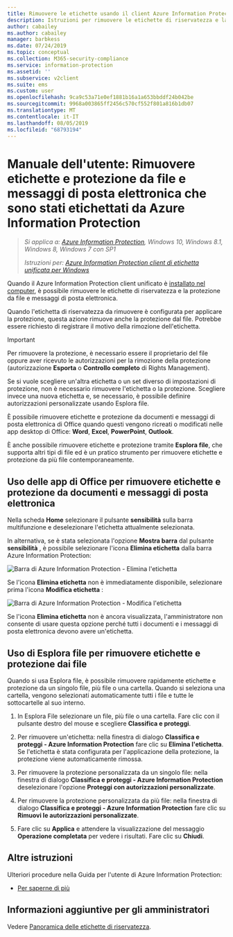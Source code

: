 ```yaml
---
title: Rimuovere le etichette usando il client Azure Information Protection Unified Labeling
description: Istruzioni per rimuovere le etichette di riservatezza e la protezione da file e messaggi di posta elettronica usando il Azure Information Protection client Unified labeling.
author: cabailey
ms.author: cabailey
manager: barbkess
ms.date: 07/24/2019
ms.topic: conceptual
ms.collection: M365-security-compliance
ms.service: information-protection
ms.assetid: ''
ms.subservice: v2client
ms.suite: ems
ms.custom: user
ms.openlocfilehash: 9ca9c53a71e0ef1881b16a1a653bbddf24b042be
ms.sourcegitcommit: 9968a003865ff2456c570cf552f801a816b1db07
ms.translationtype: MT
ms.contentlocale: it-IT
ms.lasthandoff: 08/05/2019
ms.locfileid: "68793194"
---
```

# <a name="user-guide-remove-labels-and-protection-from-files-and-emails-that-have-been-labeled-by-azure-information-protection"></a>Manuale dell'utente: Rimuovere etichette e protezione da file e messaggi di posta elettronica che sono stati etichettati da Azure Information Protection

>*Si applica a: [Azure Information Protection](https://azure.microsoft.com/pricing/details/information-protection), Windows 10, Windows 8.1, Windows 8, Windows 7 con SP1*
>
> *Istruzioni per: [Azure Information Protection client di etichetta unificata per Windows](../faqs.md#whats-the-difference-between-the-azure-information-protection-client-and-the-azure-information-protection-unified-labeling-client)*

Quando il Azure Information Protection client unificato è [installato nel computer](install-client-app.md), è possibile rimuovere le etichette di riservatezza e la protezione da file e messaggi di posta elettronica.

Quando l'etichetta di riservatezza da rimuovere è configurata per applicare la protezione, questa azione rimuove anche la protezione dal file. Potrebbe essere richiesto di registrare il motivo della rimozione dell'etichetta.

> [!IMPORTANT]
> Per rimuovere la protezione, è necessario essere il proprietario del file oppure aver ricevuto le autorizzazioni per la rimozione della protezione (autorizzazione **Esporta** o **Controllo completo** di Rights Management).

Se si vuole scegliere un'altra etichetta o un set diverso di impostazioni di protezione, non è necessario rimuovere l'etichetta o la protezione. Scegliere invece una nuova etichetta e, se necessario, è possibile definire autorizzazioni personalizzate usando Esplora file. 

È possibile rimuovere etichette e protezione da documenti e messaggi di posta elettronica di Office quando questi vengono ricreati o modificati nelle app desktop di Office: **Word**, **Excel**, **PowerPoint**, **Outlook**. 

È anche possibile rimuovere etichette e protezione tramite **Esplora file**, che supporta altri tipi di file ed è un pratico strumento per rimuovere etichette e protezione da più file contemporaneamente.

## <a name="using-office-apps-to-remove-labels-and-protection-from-documents-and-emails"></a>Uso delle app di Office per rimuovere etichette e protezione da documenti e messaggi di posta elettronica

Nella scheda **Home** selezionare il pulsante **sensibilità** sulla barra multifunzione e deselezionare l'etichetta attualmente selezionata.

In alternativa, se è stata selezionata l'opzione **Mostra barra** dal pulsante **sensibilità** , è possibile selezionare l'icona **Elimina etichetta** dalla barra Azure Information Protection:

![Barra di Azure Information Protection - Elimina l'etichetta](../media/v2delete-label.png)

Se l'icona **Elimina etichetta** non è immediatamente disponibile, selezionare prima l'icona **Modifica etichetta** :

![Barra di Azure Information Protection - Modifica l'etichetta](../media/v2edit-label.png)

Se l'icona **Elimina etichetta** non è ancora visualizzata, l'amministratore non consente di usare questa opzione perché tutti i documenti e i messaggi di posta elettronica devono avere un'etichetta.

## <a name="using-file-explorer-to-remove-labels-and-protection-from-files"></a>Uso di Esplora file per rimuovere etichette e protezione dai file

Quando si usa Esplora file, è possibile rimuovere rapidamente etichette e protezione da un singolo file, più file o una cartella. Quando si seleziona una cartella, vengono selezionati automaticamente tutti i file e tutte le sottocartelle al suo interno. 

1. In Esplora File selezionare un file, più file o una cartella. Fare clic con il pulsante destro del mouse e scegliere **Classifica e proteggi**.

2. Per rimuovere un'etichetta: nella finestra di dialogo **Classifica e proteggi - Azure Information Protection** fare clic su **Elimina l'etichetta**. Se l'etichetta è stata configurata per l'applicazione della protezione, la protezione viene automaticamente rimossa.

3. Per rimuovere la protezione personalizzata da un singolo file: nella finestra di dialogo **Classifica e proteggi - Azure Information Protection** deselezionare l'opzione **Proteggi con autorizzazioni personalizzate**. 

4. Per rimuovere la protezione personalizzata da più file: nella finestra di dialogo **Classifica e proteggi - Azure Information Protection** fare clic su **Rimuovi le autorizzazioni personalizzate**.

5. Fare clic su **Applica** e attendere la visualizzazione del messaggio **Operazione completata** per vedere i risultati. Fare clic su **Chiudi**.


## <a name="other-instructions"></a>Altre istruzioni
Ulteriori procedure nella Guida per l'utente di Azure Information Protection:

- [Per saperne di più](client-user-guide.md#what-do-you-want-to-do)

## <a name="additional-information-for-administrators"></a>Informazioni aggiuntive per gli amministratori    

Vedere [Panoramica delle etichette di riservatezza](/Office365/SecurityCompliance/sensitivity-labels).

